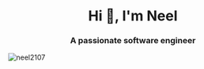 <h1 align="center">Hi 👋, I'm Neel</h1>
<h3 align="center">A passionate software engineer</h3>

<p><img align="center" src="https://github-readme-streak-stats.herokuapp.com/?user=neel2107&" alt="neel2107" /></p>
